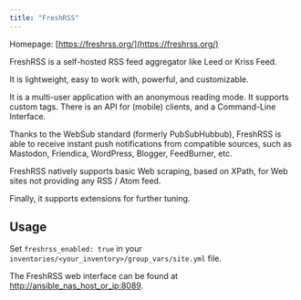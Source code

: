 ```yaml
---
title: "FreshRSS"
---
```


Homepage: [https://freshrss.org/](https://freshrss.org/)

FreshRSS is a self-hosted RSS feed aggregator like Leed or Kriss Feed.

It is lightweight, easy to work with, powerful, and customizable.

It is a multi-user application with an anonymous reading mode. It supports custom tags. There is an API for (mobile) clients, and a Command-Line Interface.

Thanks to the WebSub standard (formerly PubSubHubbub), FreshRSS is able to receive instant push notifications from compatible sources, such as Mastodon, Friendica, WordPress, Blogger, FeedBurner, etc.

FreshRSS natively supports basic Web scraping, based on XPath, for Web sites not providing any RSS / Atom feed.

Finally, it supports extensions for further tuning.

## Usage

Set `freshrss_enabled: true` in your `inventories/<your_inventory>/group_vars/site.yml` file.

The FreshRSS web interface can be found at [http://ansible_nas_host_or_ip:8089](http://ansible_nas_host_or_ip:8089).
